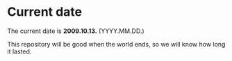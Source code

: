 # Current date

The current date is **2009.10.13.** (YYYY.MM.DD.)

This repository will be good when the world ends, so we will know how long it lasted.